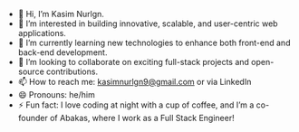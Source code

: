 - 👋 Hi, I’m Kasim Nurlgn.
- 👀 I’m interested in building innovative, scalable, and user-centric web applications.
- 🌱 I’m currently learning new technologies to enhance both front-end and back-end development.
- 💞️ I’m looking to collaborate on exciting full-stack projects and open-source contributions.
- 📫 How to reach me: kasimnurlgn9@gmail.com or via LinkedIn 
- 😄 Pronouns: he/him
- ⚡ Fun fact: I love coding at night with a cup of coffee, and I’m a co-founder of Abakas, where I work as a Full Stack Engineer!

<!---
kasimnurlgn/kasimnurlgn is a ✨ special ✨ repository because its `README.md` (this file) appears on your GitHub profile.
You can click the Preview link to take a look at your changes.
--->

